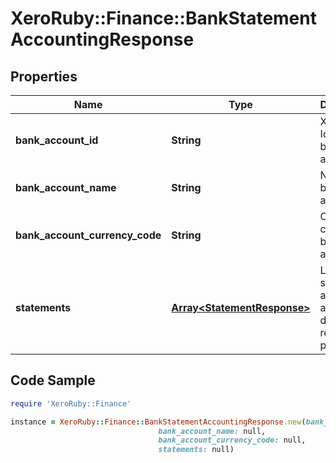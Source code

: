 # XeroRuby::Finance::BankStatementAccountingResponse

## Properties

Name | Type | Description | Notes
------------ | ------------- | ------------- | -------------
**bank_account_id** | **String** | Xero Identifier of bank account | [optional] 
**bank_account_name** | **String** | Name of bank account | [optional] 
**bank_account_currency_code** | **String** | Currency code of the bank account | [optional] 
**statements** | [**Array&lt;StatementResponse&gt;**](StatementResponse.md) | List of bank statements and linked accounting data for the requested period | [optional] 

## Code Sample

```ruby
require 'XeroRuby::Finance'

instance = XeroRuby::Finance::BankStatementAccountingResponse.new(bank_account_id: null,
                                 bank_account_name: null,
                                 bank_account_currency_code: null,
                                 statements: null)
```


